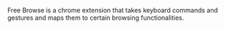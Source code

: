 Free Browse is a chrome extension that takes keyboard commands and gestures and maps them to certain browsing functionalities.
